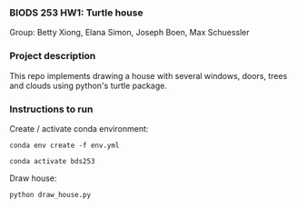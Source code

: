 ### BIODS 253 HW1: Turtle house
Group: Betty Xiong, Elana Simon, Joseph Boen, Max Schuessler

### Project description
This repo implements drawing a house with several windows, doors, trees and clouds using python's turtle package.

### Instructions to run

Create / activate conda environment:

`conda env create -f env.yml`

`conda activate bds253`

Draw house:

`python draw_house.py`
